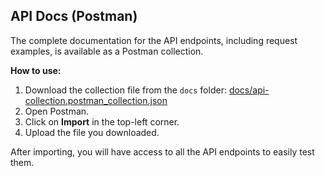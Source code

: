 ## API Docs (Postman)

The complete documentation for the API endpoints, including request examples, is available as a Postman collection.

**How to use:**

1.  Download the collection file from the `docs` folder: [docs/api-collection.postman\_collection.json](https://www.google.com/search?q=docs/api-collection.postman_collection.json)
2.  Open Postman.
3.  Click on **Import** in the top-left corner.
4.  Upload the file you downloaded.

After importing, you will have access to all the API endpoints to easily test them.